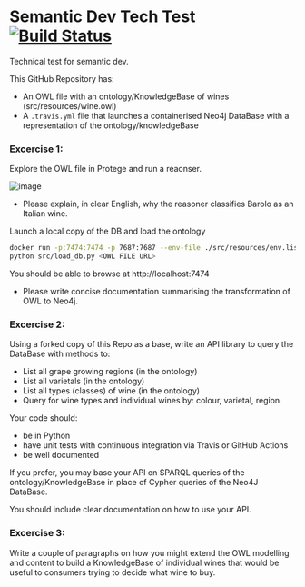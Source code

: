 # Semantic Dev Tech Test  [![Build Status](https://travis-ci.org/EBISPOT/semantic_dev_tech_test.svg?branch=master)](https://travis-ci.org/EBISPOT/semantic_dev_tech_test)

Technical test for semantic dev.

This GitHub Repository has:

 *  An OWL file with an ontology/KnowledgeBase of wines (src/resources/wine.owl)
 *  A `.travis.yml` file that launches a containerised Neo4j DataBase with a representation of the ontology/knowledgeBase
 

### Excercise 1:

Explore the OWL file in Protege and run a reaonser.

![image](https://user-images.githubusercontent.com/112839/97699007-60bd2f00-1aa1-11eb-8e1a-ab8a5b1c98ac.png)

* Please explain, in clear English, why the reasoner classifies Barolo as an Italian wine.

Launch a local copy of the DB and load the ontology

```sh
docker run -p:7474:7474 -p 7687:7687 --env-file ./src/resources/env.list matentzn/vfb-prod
python src/load_db.py <OWL FILE URL>
```

You should be able to browse at http://localhost:7474

* Please write concise documentation summarising the transformation of OWL to Neo4j.

### Excercise 2: 

Using a forked copy of this Repo as a base, write an API library to query the DataBase with methods to:

* List all grape growing regions (in the ontology)
* List all varietals  (in the ontology)
* List all types (classes) of wine  (in the ontology)
* Query for wine types and individual wines by: colour, varietal, region

Your code should:
  * be in Python
  * have unit tests with continuous integration via Travis or GitHub Actions
  * be well documented

If you prefer, you may base your API on SPARQL queries of the ontology/KnowledgeBase in place of Cypher queries of the Neo4J DataBase.

You should include clear documentation on how to use your API.

### Excercise 3:

Write a couple of paragraphs on how you might extend the OWL modelling and content to build a KnowledgeBase of individual wines that would be useful to consumers trying to decide what wine to buy.
